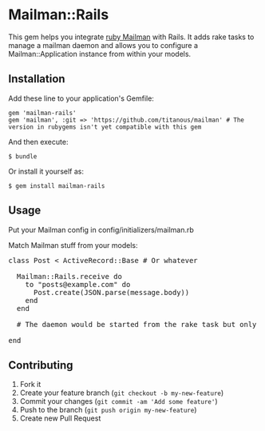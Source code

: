 # Mailman::Rails

This gem helps you integrate <a href="https://github.com/titanous/mailman">ruby Mailman</a> with Rails. It adds rake tasks to manage a mailman daemon and allows you to configure a Mailman::Application instance from within your models.

## Installation

Add these line to your application's Gemfile:

    gem 'mailman-rails'
    gem 'mailman', :git => 'https://github.com/titanous/mailman' # The version in rubygems isn't yet compatible with this gem

And then execute:

    $ bundle

Or install it yourself as:

    $ gem install mailman-rails

## Usage

Put your Mailman config in config/initializers/mailman.rb

Match Mailman stuff from your models:
<pre>
class Post < ActiveRecord::Base # Or whatever

  Mailman::Rails.receive do
    to "posts@example.com" do
      Post.create(JSON.parse(message.body))
    end
  end

  # The daemon would be started from the rake task but only after all the code is loaded.

end
</pre>

## Contributing

1. Fork it
2. Create your feature branch (`git checkout -b my-new-feature`)
3. Commit your changes (`git commit -am 'Add some feature'`)
4. Push to the branch (`git push origin my-new-feature`)
5. Create new Pull Request

